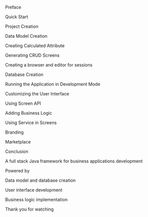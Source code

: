 Preface

Quick Start 

Project Creation

Data Model Creation

Creating Calculated Attribute

Generating CRUD Screens

Creating a browser and editor for sessions

Database Creation

Running the Application in Development Mode

Customizing the User Interface

Using Screen API

Adding Business Logic

Using Service in Screens

Branding

Marketplace

Conclusion

A full stack Java framework for business applications development

Powered by

Data model and database creation

User interface development

Business logic implementation

Thank you for watching
